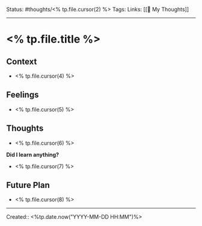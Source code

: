 Status: #thoughts/<% tp.file.cursor(2) %>
Tags: 
Links: [[💭 My Thoughts]]
___

# <% tp.file.title %>

## Context
- <% tp.file.cursor(4) %>

## Feelings
 - <% tp.file.cursor(5) %>

## Thoughts
- <% tp.file.cursor(6) %>

**Did I learn anything?**
- <% tp.file.cursor(7) %>

## Future Plan
- <% tp.file.cursor(8) %>

___
Created::  <%tp.date.now("YYYY-MM-DD HH:MM")%>
